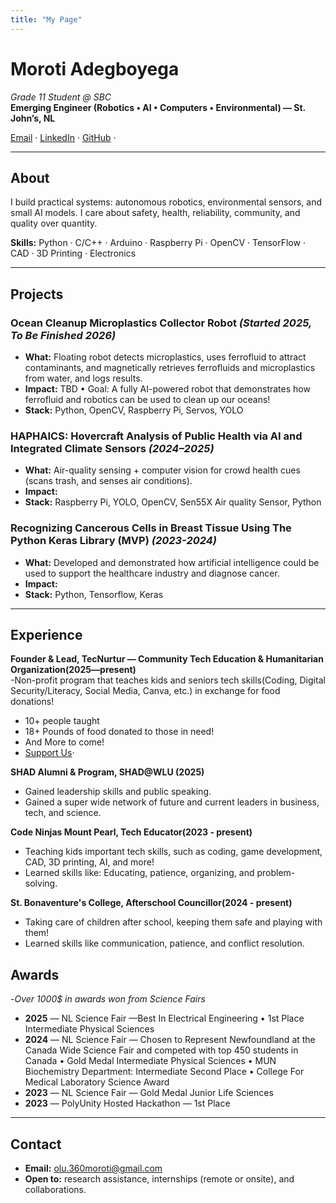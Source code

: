 ```yaml
---
title: "My Page"
---
```


# Moroti Adegboyega
*Grade 11 Student @ SBC*  
**Emerging Engineer (Robotics • AI • Computers • Environmental) — St. John’s, NL**

[Email](olu.360moroti@gmail.com) ·
[LinkedIn](https://www.linkedin.com/in/moroti-adegboyega-a35527313/) ·
[GitHub](https://github.com/OlumorotiAdegboyega) ·

---

## About
I build practical systems: autonomous robotics, environmental sensors, and small AI models. I care about safety, health, reliability, community, and quality over quantity.

**Skills:** Python · C/C++ · Arduino · Raspberry Pi · OpenCV · TensorFlow · CAD · 3D Printing · Electronics 

---

## Projects

### Ocean Cleanup Microplastics Collector Robot *(Started 2025, To Be Finished 2026)*
- **What:** Floating robot detects microplastics, uses ferrofluid to attract contaminants, and magnetically retrieves ferrofluids and microplastics from water, and logs results.  
- **Impact:** TBD • Goal: A fully AI-powered robot that demonstrates how ferrofluid and robotics can be used to clean up our oceans!
- **Stack:** Python, OpenCV, Raspberry Pi, Servos, YOLO

### HAPHAICS: Hovercraft Analysis of Public Health via AI and Integrated Climate Sensors *(2024–2025)*
- **What:** Air-quality sensing + computer vision for crowd health cues (scans trash, and senses air conditions).  
- **Impact:**   
- **Stack:** Raspberry Pi, YOLO, OpenCV, Sen55X Air quality Sensor, Python

### Recognizing Cancerous Cells in Breast Tissue Using The Python Keras Library (MVP) *(2023-2024)*
- **What:** Developed and demonstrated how artificial intelligence could be used to support the healthcare industry and diagnose cancer.  
- **Impact:** 
- **Stack:** Python, Tensorflow, Keras

---

## Experience
**Founder & Lead, TecNurtur — Community Tech Education & Humanitarian Organization(2025—present)**  
-Non-profit program that teaches kids and seniors tech skills(Coding, Digital Security/Literacy, Social Media, Canva, etc.) in exchange for food donations!
- 10+ people taught
- 18+ Pounds of food donated to those in need!
- And More to come!
- [Support Us](https://www.instagram.com/tec_nurtur_nl/)·

**SHAD Alumni & Program, SHAD@WLU (2025)**  
- Gained leadership skills and public speaking.
- Gained a super wide network of future and current leaders in business, tech, and science.

**Code Ninjas Mount Pearl, Tech Educator(2023 - present)**
- Teaching kids important tech skills, such as coding, game development, CAD, 3D printing, AI, and more!
- Learned skills like: Educating, patience, organizing, and problem-solving.

**St. Bonaventure's College, Afterschool Councillor(2024 - present)**
- Taking care of children after school, keeping them safe and playing with them!
- Learned skills like communication, patience, and conflict resolution.
  


## Awards
-*Over 1000$ in awards won from Science Fairs*
- **2025** — NL Science Fair —Best In Electrical Engineering • 1st Place Intermediate Physical Sciences 
- **2024** — NL Science Fair — Chosen to Represent Newfoundland at the Canada Wide Science Fair and competed with top 450 students in Canada • Gold Medal Intermediate Physical Sciences • MUN Biochemistry Department: Intermediate Second Place • College For Medical Laboratory Science Award
- **2023** — NL Science Fair — Gold Medal Junior Life Sciences 
- **2023** — PolyUnity Hosted Hackathon — 1st Place  

---

## Contact
- **Email:** olu.360moroti@gmail.com  
- **Open to:** research assistance, internships (remote or onsite), and collaborations.
